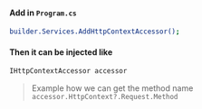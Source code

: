 #### Add in `Program.cs`

```bash
builder.Services.AddHttpContextAccessor();
```

#### Then it can be injected like

```bash
IHttpContextAccessor accessor
```

> Example how we can get the method name
> `accessor.HttpContext?.Request.Method`